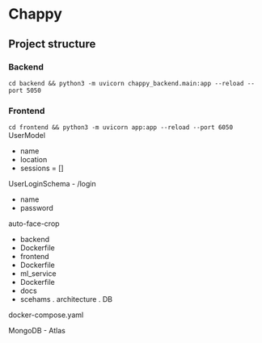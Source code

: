 # Chappy

## Project structure

### Backend

`cd backend && python3 -m uvicorn chappy_backend.main:app --reload --port 5050`

### Frontend

`cd frontend && python3 -m uvicorn app:app --reload --port 6050`
UserModel

- name
- location
- sessions = []

UserLoginSchema - /login

- name
- password

auto-face-crop

- backend
- Dockerfile
- frontend
- Dockerfile
- ml_service
- Dockerfile
- docs
- scehams
  . architecture
  . DB

docker-compose.yaml

MongoDB - Atlas

